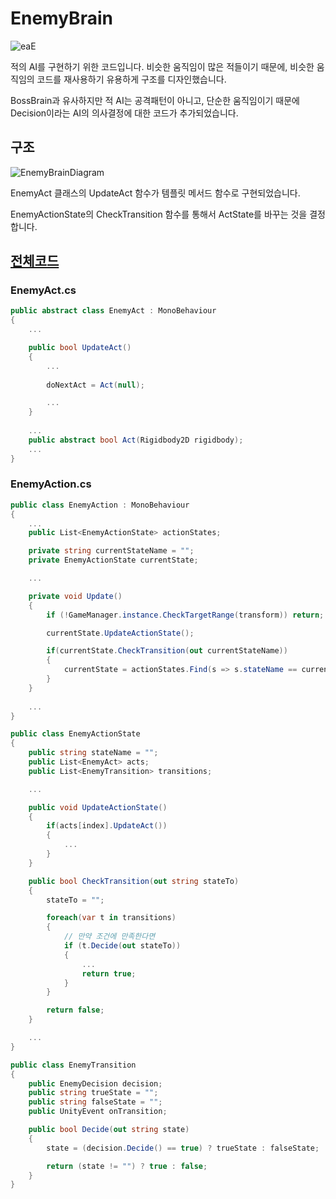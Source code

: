 # EnemyBrain
![eaE](https://user-images.githubusercontent.com/36800639/153006817-a898281b-903d-4a63-9915-f821584a1b8e.PNG)

적의 AI를 구현하기 위한 코드입니다. 비슷한 움직임이 많은 적들이기 때문에, 비슷한 움직임의 코드를 재사용하기 유용하게 구조를 디자인했습니다.

BossBrain과 유사하지만 적 AI는 공격패턴이 아니고, 단순한 움직임이기 때문에 Decision이라는 AI의 의사결정에 대한 코드가 추가되었습니다.

## 구조
![EnemyBrainDiagram](https://user-images.githubusercontent.com/36800639/153007277-7290d309-e4e0-45a9-8a34-5d4db4c1cf9c.png)

EnemyAct 클래스의 UpdateAct 함수가 템플릿 메서드 함수로 구현되었습니다.

EnemyActionState의 CheckTransition 함수를 통해서 ActState를 바꾸는 것을 결정합니다.

## [전체코드](https://github.com/ComeBiga/DownWellGame/tree/CatDown_README/DownWell/Assets/99.EnemyEditor/Scripts)
### EnemyAct.cs
```c#
public abstract class EnemyAct : MonoBehaviour
{
    ...

    public bool UpdateAct()
    {
        ...
        
        doNextAct = Act(null);

        ...
    }
    
    ...
    public abstract bool Act(Rigidbody2D rigidbody);
    ...
}
```

### EnemyAction.cs

```c#
public class EnemyAction : MonoBehaviour
{
    ...
    public List<EnemyActionState> actionStates;

    private string currentStateName = "";
    private EnemyActionState currentState;

    ...

    private void Update()
    {
        if (!GameManager.instance.CheckTargetRange(transform)) return;

        currentState.UpdateActionState();

        if(currentState.CheckTransition(out currentStateName))
        {
            currentState = actionStates.Find(s => s.stateName == currentStateName);
        }
    }
    
    ...
}
```

```c#
public class EnemyActionState
{
    public string stateName = "";
    public List<EnemyAct> acts;
    public List<EnemyTransition> transitions;

    ...

    public void UpdateActionState()
    {
        if(acts[index].UpdateAct())
        {
            ...
        }
    }

    public bool CheckTransition(out string stateTo)
    {
        stateTo = "";

        foreach(var t in transitions)
        {
            // 만약 조건에 만족한다면
            if (t.Decide(out stateTo))
            {
                ...
                return true;
            }
        }

        return false;
    }

    ...
}
```

```c#
public class EnemyTransition
{
    public EnemyDecision decision;
    public string trueState = "";
    public string falseState = "";
    public UnityEvent onTransition;

    public bool Decide(out string state)
    {
        state = (decision.Decide() == true) ? trueState : falseState;

        return (state != "") ? true : false;
    }
}
```
